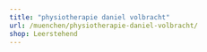 ```yaml
---
title: "physiotherapie daniel volbracht"
url: /muenchen/physiotherapie-daniel-volbracht/
shop: Leerstehend
---
```

